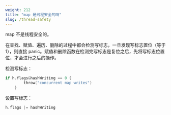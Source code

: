 ```yaml
---
weight: 212
title: "map 是线程安全的吗"
slug: /thread-safety
---
```


map 不是线程安全的。

在查找、赋值、遍历、删除的过程中都会检测写标志，一旦发现写标志置位（等于1），则直接 panic。赋值和删除函数在检测完写标志是复位之后，先将写标志位置位，才会进行之后的操作。

检测写标志：

```go
if h.flags&hashWriting == 0 {
		throw("concurrent map writes")
	}
```

设置写标志：

```go
h.flags |= hashWriting
```
